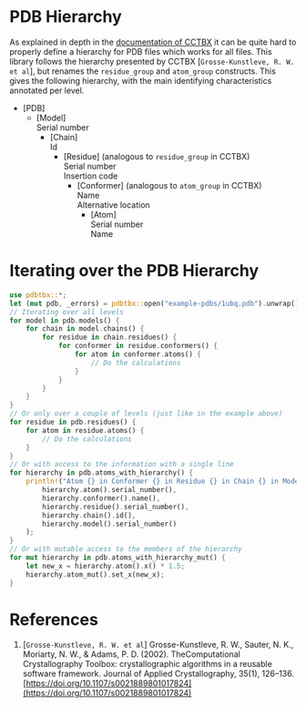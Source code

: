 # PDB Hierarchy
As explained in depth in the [documentation of CCTBX](https://cci.lbl.gov/cctbx_docs/iotbx/iotbx.pdb.html#iotbx-pdb-hierarchy)
it can be quite hard to properly define a hierarchy for PDB files which works for all files.
This library follows the hierarchy presented by CCTBX [`Grosse-Kunstleve, R. W. et al`], but renames the `residue_group` and
`atom_group` constructs. This gives the following hierarchy, with the main identifying characteristics annotated per level.
* [PDB]
    * [Model] \
      Serial number
        * [Chain] \
          Id
            * [Residue] (analogous to `residue_group` in CCTBX) \
              Serial number \
              Insertion code
                * [Conformer] (analogous to `atom_group` in CCTBX) \
                  Name \
                  Alternative location
                    * [Atom] \
                      Serial number \
                      Name

# Iterating over the PDB Hierarchy
```rust
use pdbtbx::*;
let (mut pdb, _errors) = pdbtbx::open("example-pdbs/1ubq.pdb").unwrap();
// Iterating over all levels
for model in pdb.models() {
    for chain in model.chains() {
        for residue in chain.residues() {
            for conformer in residue.conformers() {
                for atom in conformer.atoms() {
                    // Do the calculations
                }
            }
        }
    }
}
// Or only over a couple of levels (just like in the example above)
for residue in pdb.residues() {
    for atom in residue.atoms() {
        // Do the calculations
    }
}
// Or with access to the information with a single line
for hierarchy in pdb.atoms_with_hierarchy() {
    println!("Atom {} in Conformer {} in Residue {} in Chain {} in Model {}",
        hierarchy.atom().serial_number(),
        hierarchy.conformer().name(),
        hierarchy.residue().serial_number(),
        hierarchy.chain().id(),
        hierarchy.model().serial_number()
    );
}
// Or with mutable access to the members of the hierarchy
for mut hierarchy in pdb.atoms_with_hierarchy_mut() {
    let new_x = hierarchy.atom().x() * 1.5;
    hierarchy.atom_mut().set_x(new_x);
}
```

# References
1. [`Grosse-Kunstleve, R. W. et al`] Grosse-Kunstleve, R. W., Sauter, N. K., Moriarty, N. W., & Adams, P. D. (2002). TheComputational Crystallography Toolbox: crystallographic algorithms in a reusable software framework. Journal of Applied Crystallography, 35(1), 126–136. [https://doi.org/10.1107/s0021889801017824](https://doi.org/10.1107/s0021889801017824)
